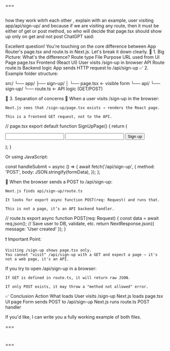 ##
===
##
how they work witrh each other , explain with an example, user visiting app/api/sign-up/ and because if we are visiting any route, then it must be either of get or post method, so who will decide that page.tsx should show up only on get and not post
ChatGPT said:

Excellent question! You're touching on the core difference between App Router's page.tsx and route.ts in Next.js. Let's break it down clearly.
🔁 1. Big Picture: What's the difference?
Route type	File	Purpose	URL used from
UI Page	page.tsx	Frontend (React UI)	User visits /sign-up in browser
API Route	route.ts	Backend logic	App sends HTTP request to /api/sign-up
✅ 2. Example folder structure:

src/
└── app/
    ├── sign-up/
    │   └── page.tsx         ← visible form
    └── api/
        └── sign-up/
            └── route.ts     ← API logic (GET/POST)

🧠 3. Separation of concerns
🔹 When a user visits /sign-up in the browser:

    Next.js sees that /sign-up/page.tsx exists → renders the React page.

    This is a frontend GET request, not to the API.

// page.tsx
export default function SignUpPage() {
  return (
    <form action="/api/sign-up" method="POST">
      <input name="username" />
      <input name="email" />
      <button type="submit">Sign up</button>
    </form>
  );
}

Or using JavaScript:

const handleSubmit = async () => {
  await fetch('/api/sign-up', {
    method: 'POST',
    body: JSON.stringify(formData),
  });
};

🔹 When the browser sends a POST to /api/sign-up:

    Next.js finds api/sign-up/route.ts

    It looks for export async function POST(req: Request) and runs that.

    This is not a page, it’s an API backend handler.

// route.ts
export async function POST(req: Request) {
  const data = await req.json();
  // Save user to DB, validate, etc.
  return NextResponse.json({ message: 'User created' });
}

❗ Important Point:

    Visiting /sign-up shows page.tsx only.
    You cannot "visit" /api/sign-up with a GET and expect a page — it's not a web page, it's an API.

If you try to open /api/sign-up in a browser:

    If GET is defined in route.ts, it will return raw JSON.

    If only POST exists, it may throw a "method not allowed" error.

✅ Conclusion
Action	What loads
User visits /sign-up	Next.js loads page.tsx UI page
Form sends POST to /api/sign-up	Next.js runs route.ts POST handler

If you'd like, I can write you a fully working example of both files.





















===
#
===
